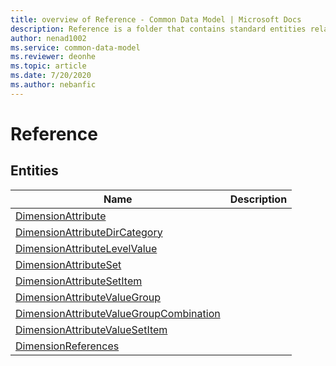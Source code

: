 ```yaml
---
title: overview of Reference - Common Data Model | Microsoft Docs
description: Reference is a folder that contains standard entities related to the Common Data Model.
author: nenad1002
ms.service: common-data-model
ms.reviewer: deonhe
ms.topic: article
ms.date: 7/20/2020
ms.author: nebanfic
---
```


# Reference


## Entities

|Name|Description|
|---|---|
|[DimensionAttribute](DimensionAttribute.md)||
|[DimensionAttributeDirCategory](DimensionAttributeDirCategory.md)||
|[DimensionAttributeLevelValue](DimensionAttributeLevelValue.md)||
|[DimensionAttributeSet](DimensionAttributeSet.md)||
|[DimensionAttributeSetItem](DimensionAttributeSetItem.md)||
|[DimensionAttributeValueGroup](DimensionAttributeValueGroup.md)||
|[DimensionAttributeValueGroupCombination](DimensionAttributeValueGroupCombination.md)||
|[DimensionAttributeValueSetItem](DimensionAttributeValueSetItem.md)||
|[DimensionReferences](DimensionReferences.md)||

